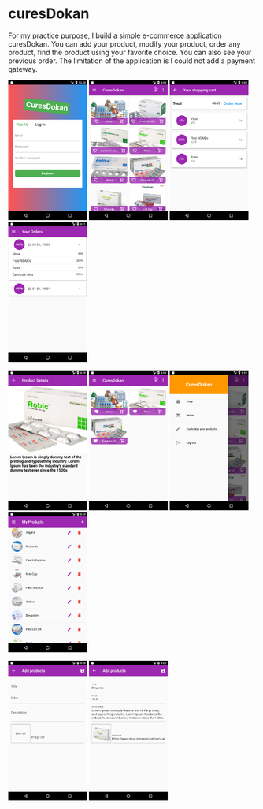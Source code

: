 # curesDokan
 
For my practice purpose, I build a simple e-commerce application curesDokan. You can add your product, modify your product, order any product, find the product using your favorite choice. You can also see your previous order. The limitation of the application is I could not add a payment gateway.

<p float="left">
 <img src="https://github.com/hadiuzzaman524/CuresDokan_Ecommerce_Shop/blob/main/Screenshot_1611382823.png" width="160"/>
 <img src="https://github.com/hadiuzzaman524/CuresDokan_Ecommerce_Shop/blob/main/Screenshot_1611327562.png" width="160"/>
 <img src="https://github.com/hadiuzzaman524/CuresDokan_Ecommerce_Shop/blob/main/Screenshot_1611327644.png" width="160"/>
 <img src="https://github.com/hadiuzzaman524/CuresDokan_Ecommerce_Shop/blob/main/Screenshot_1611327681.png" width="160"/>
</p>
<p float="left">
 <img src="https://github.com/hadiuzzaman524/CuresDokan_Ecommerce_Shop/blob/main/Screenshot_1611327558.png" width="160"/>
 <img src="https://github.com/hadiuzzaman524/CuresDokan_Ecommerce_Shop/blob/main/Screenshot_1611327575.png" width="160"/>
 <img src="https://github.com/hadiuzzaman524/CuresDokan_Ecommerce_Shop/blob/main/Screenshot_1611327585.png" width="160"/>
 <img src="https://github.com/hadiuzzaman524/CuresDokan_Ecommerce_Shop/blob/main/Screenshot_1611327598.png" width="160"/>
</p>

<p float="left">
 <img src="https://github.com/hadiuzzaman524/CuresDokan_Ecommerce_Shop/blob/main/Screenshot_1611327606.png" width="160"/>
 <img src="https://github.com/hadiuzzaman524/CuresDokan_Ecommerce_Shop/blob/main/Screenshot_1611327612.png" width="160"/>

</p>


